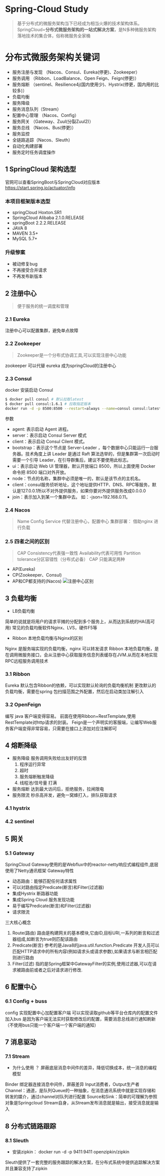 # Spring-Cloud Study
> 基于分布式的微服务架构当下已经成为相当火爆的技术架构体系。 
> SpringCloud=**分布式微服务架构的一站式解决方案**，是N多种微服务架构落地技术的集合体，俗称微服务全家桶
# 分布式微服务架构关键词
- 服务注册与发现 （Nacos、Consul、Eureka(停更)、Zookeeper）
- 服务调用 （Ribbon、LoadBalance、Open Feign、Feign(停更)）
- 服务熔断 （sentinel、Resilience4j(国内使用少)、Hystrix(停更，国内用的比较多)）
- 负载均衡
- 服务降级
- 服务消息队列（Stream）
- 配置中心管理 （Nacos、Config）
- 服务网关 （Gateway、Zuul(分裂Zuul2)）
- 服务总线 （Nacos、Bus(停更)）
- 服务监控
- 全链路追踪（Nacos、Sleuth）
- 自动化构建部署
- 服务定时任务调度操作
## 1 SpringCloud 架构选型
官网可以查看SpringBoot与SpringCloud对应版本
https://start.spring.io/actuator/info
### 本项目框架版本选型
- springCloud Hoxton.SR1
- SpringCloud Alibaba 2.1.0.RELEASE
- springBoot 2.2.2.RELEASE
- JAVA 8
- MAVEN 3.5+
- MySQL 5.7+
### 升级惨案
- 被动修复bug
- 不再接受合并请求
- 不再发布新版本
## 2 注册中心
> 便于服务的统一调度和管理
### 2.1 Eureka
注册中心可以配置集群，避免单点故障
### 2.2 Zookeeper
> Zookeeper是一个分布式协调工具,可以实现注册中心功能

zookeeper 可以代替 eureka 成为springCloud的注册中心

### 2.3 Consul
docker 安装启动 Consul
```bash
$ docker pull consul # 默认拉取latest
$ docker pull consul:1.6.1 # 拉取指定版本
docker run -d -p 8500:8500 --restart=always --name=consul consul:latest agent -server -bootstrap -ui -node=1 -client='0.0.0.0'
```
参数
- agent: 表示启动 Agent 进程。
- server：表示启动 Consul Server 模式
- client：表示启动 Consul Cilent 模式。
- bootstrap：表示这个节点是 Server-Leader ，每个数据中心只能运行一台服务器。技术角度上讲 Leader 是通过 Raft 算法选举的，但是集群第一次启动时需要一个引导 Leader，在引导群集后，建议不要使用此标志。
- ui：表示启动 Web UI 管理器，默认开放端口 8500，所以上面使用 Docker 命令把 8500 端口对外开放。
- node：节点的名称，集群中必须是唯一的，默认是该节点的主机名。
- client：consul服务侦听地址，这个地址提供HTTP、DNS、RPC等服务，默认是127.0.0.1所以不对外提供服务，如果你要对外提供服务改成0.0.0.0
- join：表示加入到某一个集群中去。 如：-json=192.168.0.11。
### 2.4 Nacos
> Name Config Service 代替注册中心，配置中心
集群部署： 借助nginx 进行负载
### 2.5 四者之间的区别
> CAP Consistency代表强一致性 Availability代表可用性 Partition tolerance分区容错性（分布式必备）
CAP 只能满足两种
- AP(Eureka)
- CP(Zookeeper、Consul)
- AP和CP都支持的(Nacos)
  ![注册中心区别](https://img-blog.csdnimg.cn/20210518224616690.png?x-oss-process=image/watermark,type_ZmFuZ3poZW5naGVpdGk,shadow_10,text_aHR0cHM6Ly9ibG9nLmNzZG4ubmV0L3poajUyNjY2,size_16,color_FFFFFF,t_70)
## 3 负载均衡
- LB负载均衡

简单的说就是将用户的请求平摊的分配到多个服务上，从而达到系统的HA(高可用)
常见的负载均衡软件Nginx、LVS，硬件F5等

- Ribbon 本地负载均衡与Nginx的区别

Nginx 是服务端实现的负载均衡，nginx 可以转发请求
Ribbon 本地负载均衡，是在调用微服务接口，会从注册中心获取服务信息列表缓存在JVM.从而在本地实现RPC远程服务调用技术
### 3.1 Ribbon 
Eureka 默认包含Ribbon的依赖，可以实现默认轮询的负载均衡机制
更改默认的负载均衡，需要在spring 包扫描范围之外配置，然后在启动类加注解引入

### 3.2 OpenFeign
编写 java 客户端变得容易。
前面在使用Ribbon+RestTemplate,使用RestTemplate对http请求的封装。
Feign是一个声明实的客服端，让编写Web服务客户端变得非常容易，只需要在接口上添加对应注解即可

## 4 熔断降级
- 服务降级 服务调用失败给出友好的反馈
  1. 程序运行异常
  2. 超时
  3. 服务熔断触发降级
  4. 线程池/信号量 打满
- 服务熔断 达到最大访问后，拒绝服务，拉闸限电
- 服务限流 秒杀高并发，避免一窝蜂打入，排队获取请求

### 4.1 hystrix
### 4.2 sentinel


## 5 网关
### 5.1 Gateway
SpringCloud Gateway使用的是Webflux中的reactor-netty响应式编程组件,底层使用了Netty通讯框架
Gateway特性
- 动态路由：能够匹配任何请求属性
- 可以对路由指定Predicate(断言)和Filter(过滤器)
- 集成Hystrix 断路器功能
- 集成Spring Cloud 服务发现功能
- 易于编写Predicate(断言)和Filter(过滤器)
- 请求限流

三大核心概念 
1. Route(路由) 路由是构建网关的基本模块,它由ID,目标URI,一系列的断言和过滤器组成,如断言为true则匹配该路由
2. Predicate(断言) 
   参考的是Java8的java.util.function.Predicate
   开发人员可以匹配HTTP请求中的所有内容(例如请求头或请求参数),如果请求与断言相匹配则进行路由
3. Filter(过滤)
   指的是Spring框架中GatewayFilter的实例,使用过滤器,可以在请求被路由前或者之后对请求进行修改.

## 6 配置中心
### 6.1 Config + buss
config 实现配置中心加配置客户端  可以实现读取github等平台仓库内的配置文件
加入bus 是因为客户端无法实时获取修改后的配置，需要消息总线进行通知刷新（不使用bus只能一个客户端一个客户端的通知）

## 7 消息驱动
### 7.1 Stream
- 为什么使用 ？
  屏蔽底层消息中间件的差异，降低切换成本，统一消息的编程模型
  
Binder 绑定器连接消息中间件，屏蔽差异 Input消费者，Output生产者
Channel：通道，是队列Queue的一种抽象，在消息通讯系统中就是实现存储和转发的媒介，通过channel对队列进行配置
Source和Sink：简单的可理解为参照对象是Springcloud Stream自身，从Stream发布消息就是输出，接受消息就是输入

## 8 分布式链路跟踪
### 8.1 Sleuth
- 安装zipkin： docker run -d -p 9411:9411 openzipkin/zipkin

Sleuth提供了一套完整的服务跟踪的解决方案，在分布式系统中提供追踪解决方案并且兼容支持了zipkin